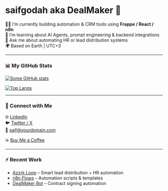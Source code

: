 # saifgodah aka DealMaker 🦾

👨‍💻 I’m currently building automation & CRM tools using **Frappe / React / n8n**  
🧠 I’m learning about AI Agents, prompt engineering & backend integrations  
💬 Ask me about automating HR or lead distribution systems  
🌍 Based on Earth | UTC+3

---

### 📊 My GitHub Stats
[![Some GitHub stats](https://github-readme-stats.vercel.app/api?username=saifgodah&show_icons=true&theme=tokyonight)](https://github.com/anuraghazra/github-readme-stats)

[![Top Langs](https://github-readme-stats.vercel.app/api/top-langs/?username=saifgodah&layout=compact&theme=tokyonight)](https://github.com/anuraghazra/github-readme-stats)

---

### 🔗 Connect with Me
🌐 [LinkedIn](https://linkedin.com/in/YOURNAME)  
🐦 [Twitter / X](https://twitter.com/YOURHANDLE)  
💌 saif@yourdomain.com  

☕ [Buy Me a Coffee](https://www.buymeacoffee.com/YOURUSERNAME)

---

### ⚡ Recent Work
- [Azzrk Loop](https://github.com/YOURREPO) – Smart lead distribution + HR automation
- [n8n Flows](https://github.com/YOURREPO) – Automation scripts & templates
- [DealMaker Bot](https://github.com/YOURREPO) – Contract signing automation
